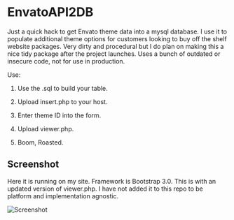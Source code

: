 EnvatoAPI2DB
============

Just a quick hack to get Envato theme data into a mysql database. I use it to populate additional theme options for customers looking to buy off the shelf website packages.  Very dirty and procedural but I do plan on making this a nice tidy package after the project launches. Uses a bunch of outdated or insecure code, not for use in production.

Use:

1) Use the .sql to build your table.

2) Upload insert.php to your host.

3) Enter theme ID into the form.

4) Upload viewer.php.

5) Boom, Roasted.

## Screenshot 

Here it is running on my site. Framework is Bootstrap 3.0. This is with an updated version of viewer.php. I have not added it to this repo to be platform and implementation agnostic.

 ![Screenshot](http://i.imgur.com/ru2qqdK.png)
